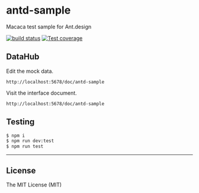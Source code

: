 # antd-sample

Macaca test sample for Ant.design

[![build status][travis-image]][travis-url]
[![Test coverage][coveralls-image]][coveralls-url]

[travis-image]: https://img.shields.io/travis/macaca-sample/antd-sample.svg?style=flat-square
[travis-url]: https://travis-ci.org/macaca-sample/antd-sample
[coveralls-image]: https://img.shields.io/coveralls/macaca-sample/antd-sample.svg?style=flat-square
[coveralls-url]: https://coveralls.io/r/macaca-sample/antd-sample?branch=master

## DataHub

Edit the mock data.

```
http://localhost:5678/doc/antd-sample
```

Visit the interface document.

```
http://localhost:5678/doc/antd-sample
```

## Testing

```bash
$ npm i
$ npm run dev:test
$ npm run test
```

---

## License

The MIT License (MIT)
